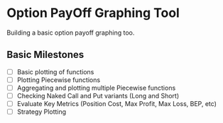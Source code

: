 # Option PayOff Graphing Tool
 Building a basic option payoff graphing too.

 
## Basic Milestones
- [ ] Basic plotting of functions
- [ ] Plotting Piecewise functions
- [ ] Aggregating and plotting multiple Piecewise functions
- [ ] Checking Naked Call and Put variants (Long and Short)
- [ ] Evaluate Key Metrics (Position Cost, Max Profit, Max Loss, BEP, etc)
- [ ] Strategy Plotting
